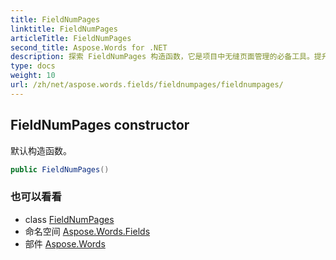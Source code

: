 ```yaml
---
title: FieldNumPages
linktitle: FieldNumPages
articleTitle: FieldNumPages
second_title: Aspose.Words for .NET
description: 探索 FieldNumPages 构造函数，它是项目中无缝页面管理的必备工具。提升效率，增强您的编码体验！
type: docs
weight: 10
url: /zh/net/aspose.words.fields/fieldnumpages/fieldnumpages/
---
```

## FieldNumPages constructor

默认构造函数。

```csharp
public FieldNumPages()
```

### 也可以看看

* class [FieldNumPages](../)
* 命名空间 [Aspose.Words.Fields](../../../aspose.words.fields/)
* 部件 [Aspose.Words](../../../)
